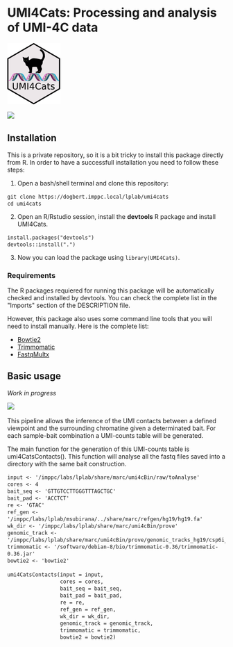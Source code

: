 # UMI4Cats: Processing and analysis of UMI-4C data 

![hexlogo](man/figures/logo.png)

![](https://media.giphy.com/media/JIX9t2j0ZTN9S/giphy-downsized.gif)

## Installation
This is a private repository, so it is a bit tricky to install this package directly 
from R. In order to have a successfull installation you need to follow these steps:

1. Open a bash/shell terminal and clone this repository:
```
git clone https://dogbert.imppc.local/lplab/umi4cats
cd umi4cats
```

2. Open an R/Rstudio session, install the __devtools__ R package and install UMI4Cats.
```
install.packages("devtools")
devtools::install(".")
```

3. Now you can load the package using `library(UMI4Cats)`. 

### Requirements
The R packages requiered for running this package will be automatically checked and installed by devtools. You can check the complete list
in the "Imports" section of the DESCRIPTION file.

However, this package also uses some command line tools that you will need to install manually. Here is the complete list:

- [Bowtie2](http://bowtie-bio.sourceforge.net/bowtie2/index.shtml)
- [Trimmomatic](http://www.usadellab.org/cms/?page=trimmomatic)
- [FastqMultx](https://github.com/ExpressionAnalysis/ea-utils/blob/wiki/FastqMultx.md)

## Basic usage

_Work in progress_

![](https://media.giphy.com/media/SU27oG4wJy6Oc/giphy-tumblr.gif)

This pipeline allows the inference of the UMI contacts between a defined viewpoint and the surrounding chromatine given a determinated bait. For each sample-bait combination a UMI-counts table will be generated. 

The main function for the generation of this UMI-counts table is umi4CatsContacts(). This function will analyse all the fastq files saved into a directory with the same bait construction. 

```
input <- '/imppc/labs/lplab/share/marc/umi4cBin/raw/toAnalyse'
cores <- 4
bait_seq <- 'GTTGTCCTTGGGTTTAGCTGC'
bait_pad <- 'ACCTCT'
re <- 'GTAC'
ref_gen <- '/imppc/labs/lplab/msubirana/../share/marc/refgen/hg19/hg19.fa'
wk_dir <- '/imppc/labs/lplab/share/marc/umi4cBin/prove'
genomic_track <- '/imppc/labs/lplab/share/marc/umi4cBin/prove/genomic_tracks_hg19/csp6i_genomicTrack'
trimmomatic <- '/software/debian-8/bio/trimmomatic-0.36/trimmomatic-0.36.jar'
bowtie2 <- 'bowtie2'

umi4CatsContacts(input = input,
                 cores = cores,
                 bait_seq = bait_seq,
                 bait_pad = bait_pad,
                 re = re,
                 ref_gen = ref_gen,
                 wk_dir = wk_dir,
                 genomic_track = genomic_track,
                 trimmomatic = trimmomatic,
                 bowtie2 = bowtie2)
```
